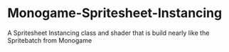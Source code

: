 # Monogame-Spritesheet-Instancing
A Spritesheet Instancing class and shader that is build nearly like the Spritebatch from Monogame
